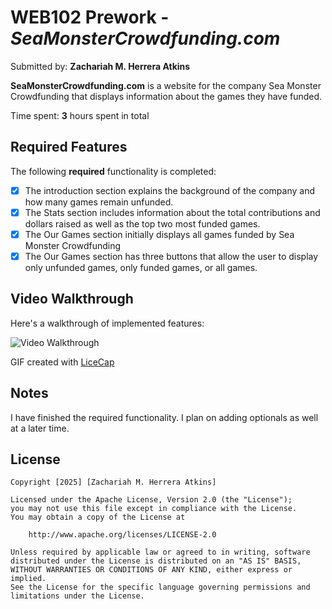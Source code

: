 # WEB102 Prework - *SeaMonsterCrowdfunding.com*

Submitted by: **Zachariah M. Herrera Atkins**

**SeaMonsterCrowdfunding.com** is a website for the company Sea Monster Crowdfunding that displays information about the games they have funded.

Time spent: **3** hours spent in total

## Required Features

The following **required** functionality is completed:

* [x] The introduction section explains the background of the company and how many games remain unfunded.
* [x] The Stats section includes information about the total contributions and dollars raised as well as the top two most funded games.
* [x] The Our Games section initially displays all games funded by Sea Monster Crowdfunding
* [x] The Our Games section has three buttons that allow the user to display only unfunded games, only funded games, or all games.

## Video Walkthrough

Here's a walkthrough of implemented features:

<img src='./assets/websiteDemo.gif' title='Video Walkthrough' width='' alt='Video Walkthrough' />

GIF created with [LiceCap](https://www.cockos.com/licecap/)

## Notes

I have finished the required functionality. I plan on adding optionals as well at a later time.

## License

    Copyright [2025] [Zachariah M. Herrera Atkins]

    Licensed under the Apache License, Version 2.0 (the "License");
    you may not use this file except in compliance with the License.
    You may obtain a copy of the License at

        http://www.apache.org/licenses/LICENSE-2.0

    Unless required by applicable law or agreed to in writing, software
    distributed under the License is distributed on an "AS IS" BASIS,
    WITHOUT WARRANTIES OR CONDITIONS OF ANY KIND, either express or implied.
    See the License for the specific language governing permissions and
    limitations under the License.
